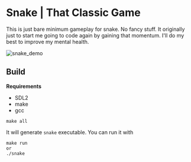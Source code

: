 # Snake | That Classic Game

This is just bare minimum gameplay for snake. No fancy stuff. It
originally just to start me going to code again by gaining that momentum.
I'll do my best to improve my mental health.

![snake_demo](https://github.com/user-attachments/assets/d4828ce8-d4db-439a-892d-1d9c179eda3d)


## Build

**Requirements**

- SDL2
- make
- gcc

```
make all
```

It will generate `snake` executable. You can run it with
```
make run
or
./snake
```

